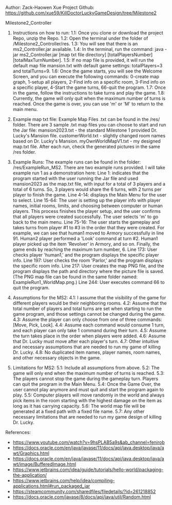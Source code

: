 Author: Zack-Haowen Xue
Project Github: https://github.com/xue59/KillDoctorLuckyGameDesign/tree/Milestone2

Milestone2_Controller

1. Instructions on how to run:
1.1: Once you clone or download the project Repo, unzip the Repo.
1.2: Open the terminal under the folder of /Milestone2_Controller/res.
1.3: You will see that there is an ms2_Controller.jar available.
1.4: In the terminal, run the command: java -jar ms2_Controller.jar [map txt file directory] [totalPlayersNumber] [totalMaxTurnNumber].
1.5: If no map file is provided, it will run the default map file mansion.txt with default game settings: totalPlayers=3 and totalTurns=9.
1.6: Once the game starts, you will see the Welcome Screen, and you can execute the following commands: 0-create map graph, 1-setup all players, 2-Find info on a specific room, 3-Find info on a specific player, 4-Start the game turns, 66-quit the program.
1.7: Once in the game, follow the instructions to take turns and play the game.
1.8: Currently, the game will only quit when the maximum number of turns is reached. Once the game is over, you can use 'm' or 'M' to return to the main menu.

2. Example map txt file:
Example Map Files .txt can be found in the /res/ folder. There are 3 sample .txt map files you can choose to start and run the Jar file:
mansion2023.txt - the standard Milestone 1 provided Dr. Lucky's Mansion file.
customerWorld.txt - slightly changed room names based on Dr. Lucky's Mansion.
myOwnWorldMapV1.txt - my designed map.txt file.
After each run, check the generated pictures in the same /res folder.

3. Example Runs:
The example runs can be found in the folder: /res/ExampleRun_MS2.
There are two example runs provided. I will take example run 1 as a demonstration here:
Line 1: indicates that the program started with the user running the Jar file and used mansion2023 as the map.txt file, with input for a total of 3 players and a total of 6 turns. So, 3 players would share the 6 turns, with 2 turns per player to finish the game.
Line 4-14: displays the Main Menu for the user to select.
Line 15-64: The user is setting up the player info with player names, initial rooms, limits, and choosing between computer or human players. This process finishes the player setup, and the user confirms that all players were created successfully. The user selects 'm' to go back to the main menu.
Line 75-16: The user starts the gameplay and takes turns from player #1 to #3 in the order that they were created. For example, we can see that human1 moved to Armory successfully in line 91. Human2 player performed a 'Look' command at turn #2. Human1 player picked up the item 'Revolver' in Armory, and so on. Finally, the game ends by reaching the maximum turn number, 6.
Line 173: User checks player 'human1,' and the program displays the specific player info.
Line 197: User checks the room 'Parlor,' and the program displays the specific room info.
Line 217: User creates the map PNG file, and the program displays the path and directory where the picture file is saved. (The PNG map file can be found in the same folder named: ExampleRun1_WorldMap.png.)
Line 244: User executes command 66 to quit the program.

4. Assumptions for the MS2:
4.1: I assume that the visibility of the game for different players would be their neighboring rooms.
4.2: Assume that the total number of players and total turns are set when starting to run the game program, and those settings cannot be changed during the game.
4.3: Assume the player can only choose from one of three commands: [Move, Pick, Look].
4.4: Assume each command would consume 1 turn, and each player can only take 1 command during their turn.
4.5: Assume the turn takes place in the order when players were added.
4.6: Assume that Dr. Lucky must move after each player's turn.
4.7: Other intuitive and necessary assumptions that are needed to run my game of killing Dr. Lucky.
4.8: No duplicated item names, player names, room names, and other necessary objects in the game.

5. Limitations for MS2:
5.1: Include all assumptions from above.
5.2: The game will only end when the maximum number of turns is reached.
5.3: The players cannot stop the game during the gameplay turn. Players can quit the program in the Main Menu.
5.4: Once the Game Over, the user cannot play anymore and must quit and start the program again to play.
5.5: Computer players will move randomly in the world and always pick items in the room starting with the highest damage on the item as long as it has carrying capacity.
5.6: The world map file will be generated at a fixed path with a fixed file name.
5.7: Any other necessary limitations that are needed to run my game design of killing Dr. Lucky.

References:
- https://www.youtube.com/watch?v=9hsPLAB5a9s&ab_channel=fenirob
- https://docs.oracle.com/en/java/javase/11/docs/api/java.desktop/java/awt/Graphics.html
- https://docs.oracle.com/en/java/javase/11/docs/api/java.desktop/java/awt/image/BufferedImage.html
- https://www.jetbrains.com/idea/guide/tutorials/hello-world/packaging-the-application/
- https://www.jetbrains.com/help/idea/compiling-applications.html#run_packaged_jar
- https://steamcommunity.com/sharedfiles/filedetails/?id=261218852
- https://docs.oracle.com/javase/8/docs/api/java/util/Random.html
